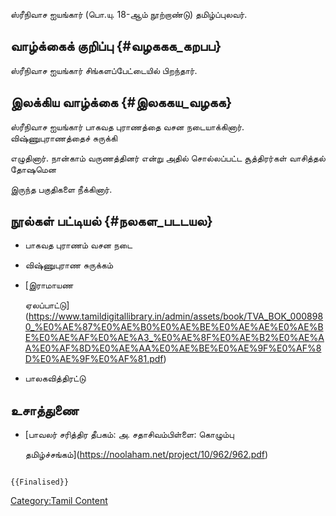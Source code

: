 ஸ்ரீநிவாச ஐயங்கார் (பொ.யு. 18-ஆம் நூற்றாண்டு) தமிழ்ப்புலவர்.

## வாழ்க்கைக் குறிப்பு {#வழககக_கறபப}

ஸ்ரீநிவாச ஐயங்கார் சிங்களப்பேட்டையில் பிறந்தார்.

## இலக்கிய வாழ்க்கை {#இலககய_வழகக}

ஸ்ரீநிவாச ஐயங்கார் பாகவத புராணத்தை வசன நடையாக்கினார். விஷ்ணுபுராணத்தைச் சுருக்கி
எழுதினார். நான்காம் வருணத்தினர் என்று அதில் சொல்லப்பட்ட சூத்திரர்கள் வாசித்தல் தோஷமென
இருந்த பகுதிகளை நீக்கினார்.

## நூல்கள் பட்டியல் {#நலகள_படடயல}

-   பாகவத புராணம் வசன நடை
-   விஷ்ணுபுராண சுருக்கம்
-   [இராமாயண
    ஏலப்பாட்டு](https://www.tamildigitallibrary.in/admin/assets/book/TVA_BOK_0008980_%E0%AE%87%E0%AE%B0%E0%AE%BE%E0%AE%AE%E0%AE%BE%E0%AE%AF%E0%AE%A3_%E0%AE%8F%E0%AE%B2%E0%AE%AA%E0%AF%8D%E0%AE%AA%E0%AE%BE%E0%AE%9F%E0%AF%8D%E0%AE%9F%E0%AF%81.pdf)
-   பாலகவித்திரட்டு

## உசாத்துணை

-   [பாவலர் சரித்திர தீபகம்: அ. சதாசிவம்பிள்ளை: கொழும்பு
    தமிழ்ச்சங்கம்](https://noolaham.net/project/10/962/962.pdf)

```{=mediawiki}
{{Finalised}}
```
[Category:Tamil Content](Category:Tamil_Content "wikilink")
